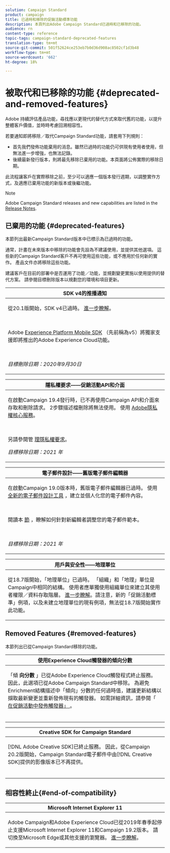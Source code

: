```yaml
---
solution: Campaign Standard
product: campaign
title: 已過時和移除的促銷活動標準功能
description: 本頁列出Adobe Campaign Standard已過時和已移除的功能。
audience: rn
content-type: reference
topic-tags: campaign-standard-deprecated-features
translation-type: tm+mt
source-git-commit: 501f52624ce253eb7b0d36d908ac8502cf1d3b48
workflow-type: tm+mt
source-wordcount: '662'
ht-degree: 18%

---
```



# 被取代和已移除的功能 {#deprecated-and-removed-features}

Adobe 持續評估產品功能，尋找應以更現代的替代方式來取代舊的功能，以提升整體客戶價值，並時時考慮回溯相容性。

若要通知即將移除／取代Campaign Standard功能，請套用下列規則：

* 首先我們發佈功能棄用的消息。雖然已過時的功能仍可供現有使用者使用，但無法進一步增強，也無法記錄。
* 後續最新發行版本，則將最先移除已棄用的功能。本頁面將公佈實際的移除日期。

此流程讓客戶在實際移除之前，至少可以適應一個版本發行週期，以調整實作方式，及適應已棄用功能的新版本或後繼功能。

>[!NOTE]
>Adobe Campaign Standard releases and new capabilities are listed in the [Release Notes](../../rn/using/release-notes.md).


## 已棄用的功能 {#deprecated-features}

本節列出最新Campaign Standard版本中已標示為已過時的功能。

通常，計畫在未來版本中移除的功能會先設為不建議使用，並提供其他選項。 這些新的Campaign Standard客戶不再可使用這些功能，或不應用於任何新的實作。 產品文件亦將移除這些功能。

建議客戶在目前的部署中是否運用了功能／功能，並規劃變更實施以使用提供的替代方案。 請參閱目標刪除版本以規劃您的環境和項目更新。

<table> 
 <thead> 
  <tr> 
   <th> <strong>SDK v4的推播通知</strong><br /> </th> 
  </tr> 
 </thead> 
 <tbody> 
  <tr> 
   <td> <p> 從20.1版開始，SDK v4已過時。 <a href="https://aep-sdks.gitbook.io/docs/version-4-sdk-end-of-support-faq">進一步瞭解</a>。</p><br/>
   <p>Adobe <a href="https://aep-sdks.gitbook.io/docs/">Experience Platform Mobile SDK</a> （先前稱為v5）將獨家支援即將推出的Adobe Experience Cloud功能。</p></br>
     <p>
     <em>目標刪除日期：2020年9月30日</em></p>
     </td> 
  </tr> 
 </tbody> 
</table>
<table> 
 <thead> 
  <tr> 
   <th> <strong>隱私權要求——促銷活動API和介面</strong><br /> </th> 
  </tr> 
 </thead> 
 <tbody> 
  <tr> 
   <td> <p>在啟動Campaign 19.4發行時，已不再使用Campaign API和介面來存取和刪除請求。 2步驟描述檔刪除將無法使用。 使用 <a href="https://www.adobe.io/apis/experiencecloud/gdpr.html">Adobe隱私權核心服務</a>。</p></br>
   <p>另請參閱管 <a href="https://helpx.adobe.com/tw/campaign/kb/acs-privacy.html">理隱私權要求</a>。</p>
  <p> 
  <em>目標移除日期：2021 年</em></p>
   </td> 
  </tr> 
 </tbody> 
</table>

<table> 
 <thead> 
  <tr> 
   <th> <strong>電子郵件設計——舊版電子郵件編輯器</strong><br /> </th> 
  </tr> 
 </thead> 
 <tbody> 
  <tr> 
   <td> <p>在啟動Campaign 19.0版本時，舊版電子郵件編輯器已過時。 使用 <a href="https://docs.adobe.com/content/help/en/campaign-standard/using/designing-content/designing-content-in-adobe-campaign.html">全新的電子郵件設計工具</a> ，建立並個人化您的電子郵件內容。 </p></br>
   <p>閱讀本 <a href="https://docs.adobe.com/content/help/en/campaign-standard/using/designing-content/building-email-content/using-existing-content.html">節</a> ，瞭解如何針對新編輯者調整您的電子郵件範本。</p></br>
  <p> 
  <em>目標移除日期：2021 年</em></p>
   </td> 
  </tr> 
 </tbody> 
</table>

<table> 
 <thead> 
  <tr> 
   <th> <strong>用戶與安全性——地理單位</strong><br /> </th> 
  </tr> 
 </thead> 
 <tbody> 
  <tr> 
   <td> <p>從18.7版開始，「地理單位」已過時。 「組織」和「地理」單位是Campaign中相同的結構。 使用者應單獨使用組織單位來建立其使用者權限／資料存取階層。 <a href="https://helpx.adobe.com/campaign/standard/administration/using/organizational-units.html">進一步瞭解</a>。請注意，新的「促銷活動標準」例項，以及未建立地理單位的現有例項，無法從18.7版開始實作此功能。</p>
   </td> 
  </tr> 
 </tbody> 
</table>

## Removed Features {#removed-features}

本節列出已從Campaign Standard移除的功能。

<table> 
 <thead> 
  <tr> 
   <th> <strong>使用Experience Cloud觸發器的傾向分數</strong><br /> </th> 
  </tr> 
 </thead> 
 <tbody> 
  <tr> 
   <td> <p>「傾 <b>向分數</b> 」已從Adobe Experience Cloud觸發程式終止服務。 因此，此選項已從Adobe Campaign Standard中移除。 為避免Enrichment結構描述中「傾向」分數的任何過時值，建議更新結構以擷取最新變更並重新發佈現有的觸發器。 如需詳細資訊，請參閱「 <a href="https://docs.adobe.com/content/help/en/campaign-standard/using/integrating-with-adobe-cloud/working-with-campaign-and-triggers/using-triggers-in-campaign.html#publishing-trigger-in-campaign"> 在促銷活動中發佈觸發器」 </a>。
</p></br>
   </td> 
  </tr> 
 </tbody> 
</table>

<table> 
 <thead> 
  <tr> 
   <th> <strong>Creative SDK for Campaign Standard</strong><br /> </th> 
  </tr> 
 </thead> 
 <tbody> 
  <tr> 
   <td> <p>[!DNL Adobe Creative SDK]已終止服務。 因此，從Campaign 20.2版開始，Campaign Standard電子郵件中由[!DNL Creative SDK]提供的影像版本已不再提供。</p></br>
   </td> 
  </tr> 
 </tbody> 
</table>

## 相容性終止{#end-of-compatibility}

<table> 
 <thead> 
  <tr> 
   <th> <strong>Microsoft Internet Explorer 11</strong><br /> </th> 
  </tr> 
 </thead> 
 <tbody> 
  <tr> 
   <td> <p>Adobe Campaign和Adobe Experience Cloud已從2019年春季起停止支援Microsoft Internet Explorer 11和Campaign 19.2版本。 請切換至Microsoft Edge或其他支援的瀏覽器。 <a href="https://docs.adobe.com/content/help/en/campaign-standard/using/administrating/about-configuration-guidelines.html#compatible-browsers">進一步瞭解</a>。</p>
   </td> 
  </tr> 
 </tbody> 
</table>
